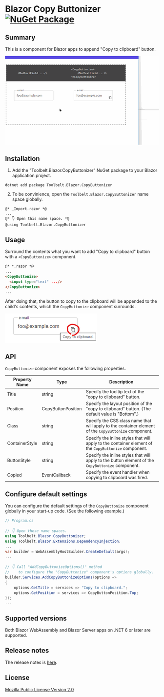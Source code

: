 # Blazor Copy Buttonizer [![NuGet Package](https://img.shields.io/nuget/v/Toolbelt.Blazor.CopyButtonizer.svg)](https://www.nuget.org/packages/Toolbelt.Blazor.CopyButtonizer/)

## Summary

This is a component for Blazor apps to append "Copy to clipboard" button.

![movie.1](https://raw.githubusercontent.com/jsakamoto/Toolbelt.Blazor.CopyButtonizer/main/.assets/movie.001.gif)

## Installation

1. Add the "Toolbelt.Blazor.CopyButtonizer" NuGet package to your Blazor application project.

```shell
dotnet add package Toolbelt.Blazor.CopyButtonizer
```

2. To be convinience, open the `Toolbelt.Blazor.CopyButtonizer` name space globally.

```razor
@* _Import.razor *@
...
@* 👇 Open this name space. *@
@using Toolbelt.Blazor.CopyButtonizer
```

## Usage

Surround the contents what you want to add "Copy to clipboard" button with a `<CopyButtonize>` component.

```html
@* *.razor *@
...
<CopyButtonize>
  <input type="text" .../>
</CopyButtonize>
...
```

After doing that, the button to copy to the clipboard will be appended to the child's contents, which the `CopyButtonize` component surrounds.

![fig.1](https://raw.githubusercontent.com/jsakamoto/Toolbelt.Blazor.CopyButtonizer/main/.assets/fig.1.png)


## API

`CopyButtonize` component exposes the following properties.


Property Name  | Type               | Description
---------------|--------------------|---------------
Title          | string             | Specify the tooltip text of the "copy to clipboard" button.
Position       | CopyButtonPosition | Specify the layout position of the "copy to clipboard" button. (The default value is "Bottom".)
Class          | string             | Specify the CSS class name that will apply to the container element of the `CopyButtonize` component.
ContainerStyle | string             | Specify the inline styles that will apply to the container element of the `CopyButtonize` component.
ButtonStyle    | string             | Specify the inline styles that will apply to the button element of the `CopyButtonize` component.
Copied         | EventCallback      | Specify the event handler when copying to clipboard was fired.


## Configure default settings

You can configure the default settings of the `CopyButtonize` component globally in your start-up code. (See the following example.)


```csharp
// Program.cs

// 👇 Open these name spaces.
using Toolbelt.Blazor.CopyButtonizer;
using Toolbelt.Blazor.Extensions.DependencyInjection;
...
var builder = WebAssemblyHostBuilder.CreateDefault(args);
...

// 👇 Call "AddCopyButtonizeOptions()" method 
//    to configure the "CopyButtonize" component's options globally.
builder.Services.AddCopyButtonizeOptions(options =>
{
    options.GetTitle = services => "Copy to clipboard.";
    options.GetPosition = services => CopyButtonPosition.Top;
});
...
```


## Supported versions

Both Blazor WebAssembly and Blazor Server apps on .NET 6 or later are supported.

## Release notes

The release notes is [here](https://github.com/jsakamoto/Toolbelt.Blazor.CopyButtonizer/blob/main/RELEASE-NOTES.txt).

## License

[Mozilla Public License Version 2.0](https://github.com/jsakamoto/Toolbelt.Blazor.CopyButtonizer/blob/main/LICENSE)
